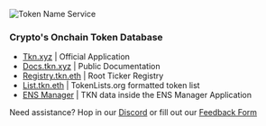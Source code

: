![Token Name Service](https://gateway.tkn.xyz/ipfs/QmVD64TcUEaVwJ1xTJn7HaBEzrT2j81dGWv4ADgu5fW3Rk)

### Crypto's Onchain Token Database

- [Tkn.xyz](https://tkn.xyz) | Official Application
- [Docs.tkn.xyz](https://docs.tkn.xyz) | Public Documentation
- [Registry.tkn.eth](https://registry.tkn.eth.limo) | Root Ticker Registry
- [List.tkn.eth](https://list.tkn.eth.limo) | TokenLists.org formatted token list
- [ENS Manager](https://app.ens.domains/tkn.eth?tab=subnames) | TKN data inside the ENS Manager Application

Need assistance? Hop in our [Discord](https://discord.com/invite/dEc9GHjKUP) or fill out our [Feedback Form](https://app.deform.cc/form/784f4107-4c46-44b4-85b6-fc6557384ad8)
